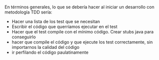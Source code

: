 En términos generales, lo que se debería hacer al iniciar un desarrollo con metodología TDD sería:
* Hacer una lista de los test que se necesitan
* Escribir el código que querríamos ejecutar en el test
* Hacer que el test compile con el mínimo código. Crear stubs java para conseguirlo
* hacer que compile el código y que ejecute los test correctamente, sin importarnos la calidad del código
* ir perfilando el código paulatinamente